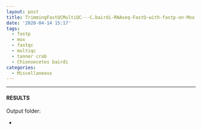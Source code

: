 ```yaml
---
layout: post
title: TrimmingFastQCMultiQC---C.bairdi-RNAseq-FastQ-with-fastp-on-Mox
date: '2020-04-14 15:17'
tags:
  - fastp
  - mox
  - fastqc
  - multiqc
  - tanner crab
  - Chionoecetes bairdi
categories:
  - Miscellaneous
---
```




---

#### RESULTS

Output folder:

- []()
